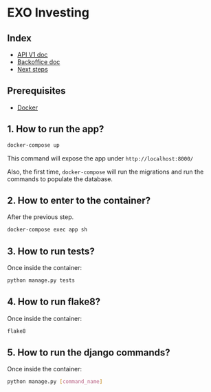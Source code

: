 # EXO Investing

## Index

- [API V1 doc](docs/api/v1/exo_currency.md) 
- [Backoffice doc](docs/backoffice.md) 
- [Next steps](docs/next-steps.md) 

## Prerequisites
- [Docker](https://docs.docker.com/docker-for-mac/install/) 

## 1. How to run the app?
```bash
docker-compose up
```
This command will expose the app under `http://localhost:8000/`

Also, the first time, `docker-compose` will run the migrations and run the commands to populate the database. 

## 2. How to enter to the container?
After the previous step.

```bash
docker-compose exec app sh
```

## 3. How to run tests?
Once inside the container:
```bash
python manage.py tests
```

## 4. How to run flake8?
Once inside the container:
```bash
flake8
```

## 5. How to run the django commands?
Once inside the container:
```bash
python manage.py [command_name]
```